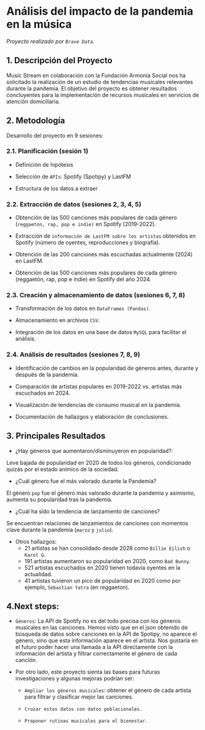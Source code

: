 # Análisis del impacto de la pandemia en la música
*Proyecto realizado por `Brave Data`.*

## 1. Descripción del Proyecto

Music Stream en colaboración con la Fundación Armonía Social nos ha solicitado la realización de un estudio de tendencias musicales relevantes durante la pandemia. El objetivo del proyecto es obtener resultados concluyentes para la implementación de recursos musicales en servicios de atención domiciliaria.


## 2. Metodología

Desarrollo del proyecto en 9 sesiones:

### 2.1. Planificación (sesión 1)
- Definición de hipótesis

- Selección de `APIs`: Spotify (Spotipy) y LastFM

- Estructura de los datos a extraer


### 2.2. Extracción de datos (sesiones 2, 3, 4, 5)
- Obtención de las 500 canciones más populares de cada género (`reggaetón, rap, pop e indie)` en Spotify (2019-2022).

- Extracción de `información de LastFM sobre los artistas` obtenidos en Spotify (número de oyentes, reproducciones y biografía).

- Obtención de las 200 canciones más escuchadas actualmente (2024) en LastFM.

- Obtención de las 500 canciones más populares de cada género (reggaetón, rap, pop e indie) en Spotify del año 2024.

### 2.3. Creación y almacenamiento de datos (sesiones 6, 7, 8) 
- Transformación de los datos en `DataFrames (Pandas)`.

- Almacenamiento en archivos `CSV`.

- Integración de los datos en una base de datos `MySQL` para facilitar el análisis.

### 2.4. Análisis de resultados (sesiones 7, 8, 9) 
- Identificación de cambios en la popularidad de géneros antes, durante y después de la pandemia.

- Comparación de artistas populares en 2019-2022 vs. artistas más escuchados en 2024.

- Visualización de tendencias de consumo musical en la pandemia.

- Documentación de hallazgos y elaboración de conclusiones.


## 3. Principales Resultados

- ¿Hay géneros que aumentaron/disminuyeron en popularidad?:

Leve bajada de popularidad en 2020 de todos los géneros, condicionado quizás por el estado anímico de la sociedad.

-  ¿Cuál género fue el más valorado durante la Pandemia?

El género `pop` fue el género más valorado durante la pandemia y asimismo, aumenta su popularidad tras la pandemia.


- ¿Cuál ha sido la tendencia de lanzamiento de canciones?

Se encuentran relaciones de lanzamientos de canciones con momentos clave durante la pandemia (`marzo` y `julio`).

- Otros hallazgos:
    - 21 artistas se han consolidado desde 2028 como `Billie Eilish` o `Karol G`.
    - 191 artistas aumentaron su popularidad en 2020, como `Bad Bunny`.
    - 521 artistas escuchados en 2020 tienen todavía oyentes en la actualidad.
    - 41 artistas tuvieron un pico de popularidad en 2020 como por ejemplo, `Sebastian Yatra` (en reggaeton).


## 4.Next steps:
- `Géneros`: La API de Spotify no es del todo precisa con los géneros musicales en las canciones. Hemos visto que en el json obtenido de búsqueda de datos sobre canciones en la API de Spotipy, no aparece el género, sino que esta información aparece en el artista. Nos gustaría en el futuro poder hacer una llamada a la API directamente con la información del artista y filtrar correctamente el género de cada canción.

- Por otro lado, este proyecto sienta las bases para futuras investigaciones y algunas mejoras podrían ser:

    - `Ampliar los géneros musicales`: obtener el género de cada artista para filtrar y clasificar mejor las canciones.

    - `Cruzar estos datos con datos poblacionales.`

    - `Proponer rutinas musicales para el bienestar`.
    
     

